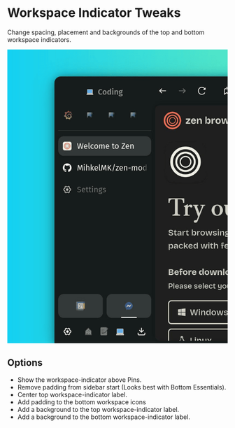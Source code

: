 # Workspace Indicator Tweaks

Change spacing, placement and backgrounds of the top and bottom workspace indicators.

![Screenshot of customized workspace indicators](https://raw.githubusercontent.com/MihkelMK/zen-mods/refs/heads/main/workspace_indicator_tweaks/image.png)

## Options

- Show the workspace-indicator above Pins.
- Remove padding from sidebar start (Looks best with Bottom Essentials).
- Center top workspace-indicator label.
- Add padding to the bottom workspace icons
- Add a background to the top workspace-indicator label.
- Add a background to the bottom workspace-indicator label.
